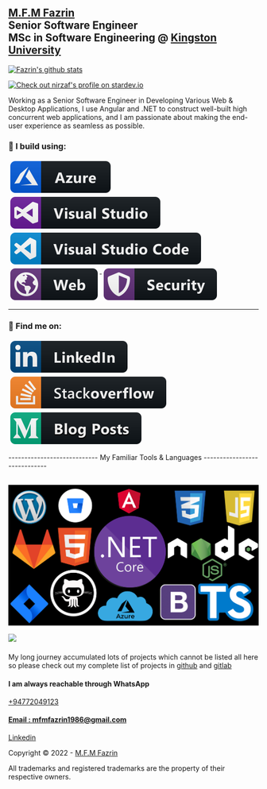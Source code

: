 [M.F.M Fazrin](https://nizraf.github.io)\
Senior Software Engineer \
MSc in Software Engineering @ [Kingston University](https://www.kingston.ac.uk/)
-----
<a href="https://github.com/nirzaf/github-readme-stats">
  <img src="https://github-readme-stats.vercel.app/api?username=nirzaf&show_icons=true&count_private=true&include_all_commits=true" alt="Fazrin's github stats" />
</a>

[![Check out nirzaf's profile on stardev.io](https://stardev.io/developers/nirzaf/badge/languages/country.svg)](https://stardev.io/developers/nirzaf)

Working as a Senior Software Engineer in Developing Various Web & Desktop
Applications, I use Angular and .NET to
construct well-built high concurrent web applications, and I am
passionate about making the end-user experience as seamless as possible.

### 🚧 I build using:

<p>
   <a href="https://azure.microsoft.com/en-gb/">
    <img src="https://github.com/Daniel-Krzyczkowski/Daniel-Krzyczkowski/blob/master/images/azure.svg" alt="Azure" style="vertical-align:top; margin:4px">
  </a>

  <a href="https://visualstudio.microsoft.com/">
    <img src="https://github.com/Daniel-Krzyczkowski/Daniel-Krzyczkowski/blob/master/images/visualstudio.svg" alt="Visual Studio" style="vertical-align:top; margin:4px">
  </a>
  
  <a href="https://code.visualstudio.com/">
    <img src="https://github.com/Daniel-Krzyczkowski/Daniel-Krzyczkowski/blob/master/images/visualstudio_code.svg" alt="Visual Studio Code" style="vertical-align:top; margin:4px">
  </a>
  
  <a href="https://dotnet.microsoft.com/learn/aspnet/what-is-aspnet-core">
    <img src="https://github.com/Daniel-Krzyczkowski/Daniel-Krzyczkowski/blob/master/images/web.svg" alt="ASP .NET Core" style="vertical-align:top; margin:4px">
  </a>
  
  <a href="https://docs.microsoft.com/en-us/azure/active-directory/develop/">
    <img src="https://github.com/Daniel-Krzyczkowski/Daniel-Krzyczkowski/blob/master/images/security.svg" alt="Microsoft Identity Platform" style="vertical-align:top; margin:4px">
  </a>
  
</p>

---
### 📢 Find me on:

<p>
  <a href="https://www.linkedin.com/in/mfmfazrin/">
    <img src="https://github.com/Daniel-Krzyczkowski/Daniel-Krzyczkowski/blob/master/images/linkedin.svg" alt="LinkedIn" style="vertical-align:top; margin:4px">
  </a>
  
  <a href="https://stackoverflow.com/users/9251463/mohamed-farook-mohamed-fazrin">
    <img src="https://github.com/Daniel-Krzyczkowski/Daniel-Krzyczkowski/blob/master/images/stackoverflow.svg" alt="StackOverflow" style="vertical-align:top; margin:4px">
  </a>
  
  <a href="https://dotnetevangelist.net/">
    <img src="https://github.com/Daniel-Krzyczkowski/Daniel-Krzyczkowski/blob/master/images/medium.svg" alt="Dot net evangelist Blog" style="vertical-align:top; margin:4px">
  </a>
  
</p>
----------------------------
My Familiar Tools & Languages
-----------------------------

![](img/tools.png) 
<img src="https://github-readme-stats.vercel.app/api/top-langs/?username=nirzaf&langs_count=10&show_icons=true&theme=radical">
-----------------------------
My long journey accumulated lots of projects which cannot be listed all
here\
 so please check out my complete list of projects in
[github](https://github.com/nirzaf?tab=repositories) and
[gitlab](https://gitlab.com/nirzaf)

#### I am always reachable through WhatsApp

[+94772049123](https://api.whatsapp.com/send?phone=+94772049123&text=Hi,%20I%20contacted%20you%20Through%20your%20website.)

#### [Email : mfmfazrin1986@gmail.com](mailto:mfmfazrin1986@gmail.com) 

[Linkedin](https://www.linkedin.com/in/mfmfazrin/)

Copyright © 2022 - [M.F.M Fazrin](https://nirzaf.github.io)

All trademarks and registered trademarks are the property of their
respective owners.
